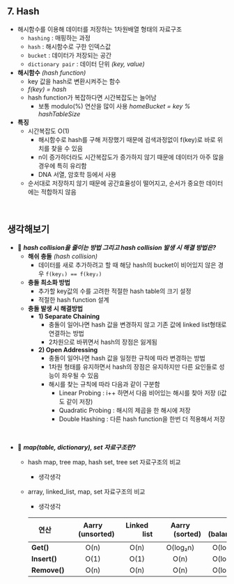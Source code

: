 ## 7. Hash
- 해시함수를 이용해 데이터를 저장하는 1차원배열 형태의 자료구조
    - `hashing` : 매핑하는 과정
    - `hash` : 해시함수로 구한 인덱스값
    - `bucket` : 데이터가 저장되는 공간
    - `dictionary pair` : 데이터 단위 _(key, value)_
- __해시함수__ _(hash function)_
    - key 값을 hash로 변환시켜주는 함수
    - _f(key) = hash_
    - hash function가 복잡하다면 시간복잡도는 늘어남
        - 보통 modulo(%) 연산을 많이 사용 _homeBucket = key % hashTableSize_
- __특징__
    - 시간복잡도 O(1)
        - 해시함수로 hash를 구해 저장했기 때문에 검색과정없이 f(key)로 바로 위치를 찾을 수 있음
        - n이 증가하더라도 시간복잡도가 증가하지 않기 때문에 데이터가 아주 많을 경우에 특히 유리함
        - DNA 서열, 암호학 등에서 사용
    - 순서대로 저장하지 않기 때문에 공간효율성이 떨어지고, 순서가 중요한 데이터에는 적합하지 않음
<br>

## 생각해보기
- :speech_balloon: ***hash collision을 줄이는 방법 그리고 hash collision 발생 시 해결 방법은?***
    - __해쉬 충돌__ _(hash collision)_
        - 데이터를 새로 추가하려고 할 때 해당 hash의 bucket이 비어있지 않은 경우 `f(key₁) == f(key₂)`
    - __충돌 최소화 방법__
        - 추가할 key값의 수를 고려한 적절한 hash table의 크기 설정
        - 적절한 hash function 설계
    - __충돌 발생 시 해결방법__
        - __1) Separate Chaining__
            - 충돌이 일어나면 hash 값을 변경하지 않고 기존 값에 linked list형태로 연결하는 방법
            - 2차원으로 바뀌면서 hash의 장점은 잃게됨
        - __2) Open Addressing__
            - 충돌이 일어나면 hash 값을 일정한 규칙에 따라 변경하는 방법
            - 1차원 형태를 유지하면서 hash의 장점은 유지하지만 다른 요인들로 성능이 좌우될 수 있음
            - 해시를 찾는 규칙에 따라 다음과 같이 구분함
                - Linear Probing : i++ 하면서 다음 비어있는 해시를 찾아 저장 (i값도 같이 저장)
                - Quadratic Probing : 해시의 제곱을 한 해시에 저장
                - Double Hashing : 다른 hash function을 한번 더 적용해서 저장
<br>

- :speech_balloon: ***map(table, dictionary), set 자료구조란?***
    - hash map, tree map, hash set, tree set 자료구조의 비교
        - 생각생각
    - array, linked_list, map, set 자료구조의 비교
        - 생각생각

        |　연산　|Aarry<br>　(unsorted)　|Linked<br>　　　list　　　|Aarry<br>　　(sorted)　　|　　　BST　　　<br>(balanced)|:heavy_check_mark:<br>　　　Hash　　　|
        |:---|:---:|:---:|:---:|:---:|:---:|
        | __Get()__ |O(n)|O(n)|O(log₂n)|O(log₂n)|O(1)|
        | __Insert()__ |O(1)|O(1)|O(n)|O(log₂n)|O(1)|
        | __Remove()__ |O(n)|O(n)|O(n)|O(log₂n)|O(1)|
